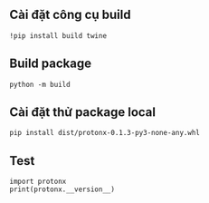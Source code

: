 ## Cài đặt công cụ build
```
!pip install build twine
```
## Build package
```
python -m build
```
## Cài đặt thử package local
```
pip install dist/protonx-0.1.3-py3-none-any.whl
```
## Test 

```
import protonx
print(protonx.__version__)
```
